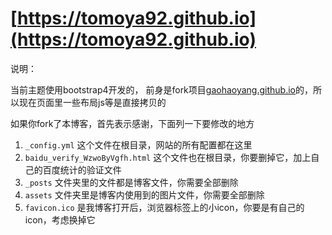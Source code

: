 # [https://tomoya92.github.io](https://tomoya92.github.io)


说明：

当前主题使用bootstrap4开发的，
前身是fork项目[gaohaoyang.github.io](https://github.com/Gaohaoyang/gaohaoyang.github.io)的，所以现在页面里一些布局js等是直接拷贝的

如果你fork了本博客，首先表示感谢，下面列一下要修改的地方

1. `_config.yml` 这个文件在根目录，网站的所有配置都在这里
2. `baidu_verify_WzwoByVgfh.html` 这个文件也在根目录，你要删掉它，加上自己的百度统计的验证文件
3. `_posts` 文件夹里的文件都是博客文件，你需要全部删除
4. `assets` 文件夹里是博客内使用到的图片文件，你需要全部删除
5. `favicon.ico` 是我博客打开后，浏览器标签上的小icon，你要是有自己的icon，考虑换掉它
